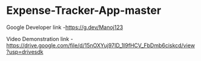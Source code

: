 # Expense-Tracker-App-master


Google Developer link -https://g.dev/Manoj123

Video Demonstration link -https://drive.google.com/file/d/15nOXYuj97ID_1I9fHCV_FbDmb6ciskcd/view?usp=drivesdk
